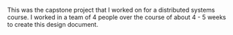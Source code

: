 This was the capstone project that I worked on for a distributed systems course. I worked in a team of 4 people over the course of about 4 - 5 weeks to create this design document.

